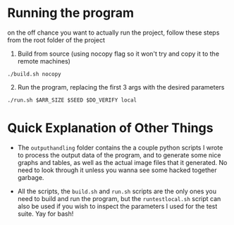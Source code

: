 # Running the program
on the off chance you want to actually run the project, follow these steps from the 
root folder of the project

1. Build from source (using nocopy flag so it won't try and copy it to the remote
   machines)
```commandline
./build.sh nocopy
```
2. Run the program, replacing the first 3 args with the desired parameters
```commandline
./run.sh $ARR_SIZE $SEED $DO_VERIFY local
```

# Quick Explanation of Other Things
- The `outputhandling` folder contains the a couple python scripts I wrote to process the output data of the 
program, and to generate some nice graphs and tables, as well as the actual image files that it generated. No need to
  look through it unless you wanna see some hacked together garbage.
   
- All the scripts, the `build.sh` and `run.sh` scripts are the only ones you need to build and run the program, but the 
`runtestlocal.sh` script can also be used if you wish to inspect the parameters I used for the test suite. Yay for bash!